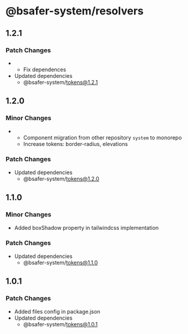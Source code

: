 # @bsafer-system/resolvers

## 1.2.1

### Patch Changes

- - Fix dependences
- Updated dependencies
  - @bsafer-system/tokens@1.2.1

## 1.2.0

### Minor Changes

- - Component migration from other repository `system` to monorepo
  - Increase tokens: border-radius, elevations

### Patch Changes

- Updated dependencies
  - @bsafer-system/tokens@1.2.0

## 1.1.0

### Minor Changes

- Added boxShadow property in tailwindcss implementation

### Patch Changes

- Updated dependencies
  - @bsafer-system/tokens@1.1.0

## 1.0.1

### Patch Changes

- Added files config in package.json
- Updated dependencies
  - @bsafer-system/tokens@1.0.1
